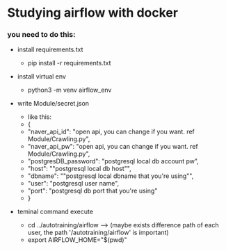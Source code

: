 # Studying airflow with docker

### you need to do this:
- install requirements.txt
    - pip install -r requirements.txt

- install virtual env
    - python3 -m venv airflow_env

- write Module/secret.json
    - like this:
    - {
    -    "naver_api_id": "open api, you can change if you want. ref Module/Crawling.py",
    -    "naver_api_pw": "open api, you can change if you want. ref Module/Crawling.py",
    -    "postgresDB_password": "postgresql local db account pw",
    -    "host": ""postgresql local db host"",
    -    "dbname": ""postgresql local dbname that you're using"",
    -    "user": "postgresql user name",
    -    "port": "postgresql db port that you're using"
    - }

- teminal command execute
    - cd ../autotraining/airflow
          --> (maybe exists difference path of each user,
             the path '/autotraining/airflow' is important)
    - export AIRFLOW_HOME="$(pwd)"